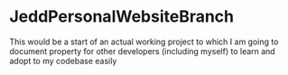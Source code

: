 # JeddPersonalWebsiteBranch
This would be a start of an actual working project to which I am going to document property for other developers (including myself) to learn and adopt to my codebase easily
